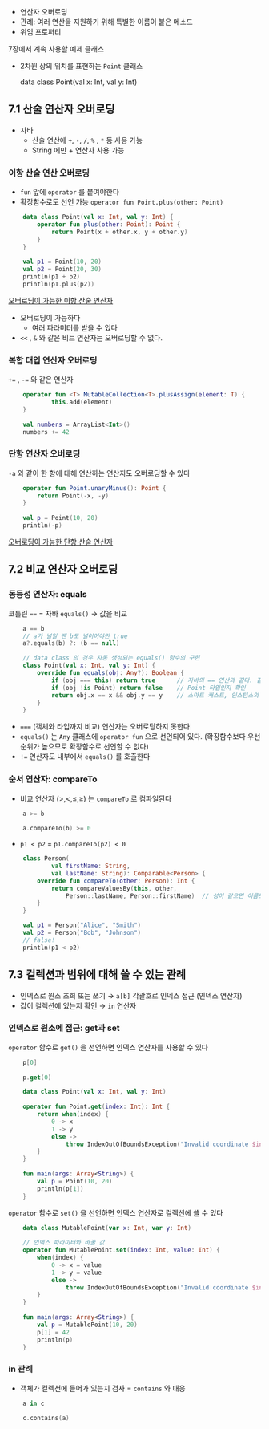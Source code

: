 - 연산자 오버로딩
- 관례: 여러 연산을 지원하기 위해 특별한 이름이 붙은 메소드
- 위임 프로퍼티

7장에서 계속 사용할 예제 클래스

- 2차원 상의 위치를 표현하는 `Point` 클래스

    data class Point(val x: Int, val y: Int)

## 7.1 산술 연산자 오버로딩

- 자바
    - 산술 연산에 `+`, `-`, `/`, `%` , `*` 등 사용 가능
    - String 에만 + 연산자 사용 가능

### 이항 산술 연산 오버로딩

- `fun` 앞에 `operator` 를 붙여야한다
- 확장함수로도 선언 가능 `operator fun Point.plus(other: Point)`
```kotlin
    data class Point(val x: Int, val y: Int) {
    	operator fun plus(other: Point): Point {
    		return Point(x + other.x, y + other.y)
    	}
    }
    
    val p1 = Point(10, 20)
    val p2 = Point(20, 30)
    println(p1 + p2)
    println(p1.plus(p2))
```
[오버로딩이 가능한 이항 산술 연산자](https://www.notion.so/d4d122fffe4242d9b2d6f82de909eea6)

- 오버로딩이 가능하다
    - 여러 파라미터를 받을 수 있다
- `<<` , `&` 와 같은 비트 연산자는 오버로딩할 수 없다.

### 복합 대입 연산자 오버로딩

`+=` , `-=` 와 같은 연산자
```kotlin
    operator fun <T> MutableCollection<T>.plusAssign(element: T) {
    		this.add(element)
    }
    
    val numbers = ArrayList<Int>()
    numbers += 42
```
### 단항 연산자 오버로딩

`-a` 와 같이 한 항에 대해 연산하는 연산자도 오버로딩할 수 있다
```kotlin
    operator fun Point.unaryMinus(): Point {
    	return Point(-x, -y)
    }
    
    val p = Point(10, 20)
    println(-p)
```

[오버로딩이 가능한 단항 산술 연산자](https://www.notion.so/971843ae975744428bfcb3fb811ae705)

## 7.2 비교 연산자 오버로딩

### 동등성 연산자: equals

코틀린 `==` = 자바 `equals()` → 값을 비교
```kotlin
    a == b
    // a가 널일 땐 b도 널이어야만 true
    a?.equals(b) ?: (b == null)

    // data class 의 경우 자동 생성되는 equals() 함수의 구현
    class Point(val x: Int, val y: Int) {
        override fun equals(obj: Any?): Boolean {
            if (obj === this) return true      // 자바의 == 연산과 같다. 같은 객체인지 확인
            if (obj !is Point) return false    // Point 타입인지 확인
            return obj.x == x && obj.y == y    // 스마트 캐스트, 인스턴스의 값비교
        }
    }
```
- `===` (객체와 타입까지 비교) 연산자는 오버로딩하지 못한다
- `equals()` 는 `Any` 클래스에 `operator fun` 으로 선언되어 있다. (확장함수보다 우선순위가 높으므로 확장함수로 선언할 수 없다)
- `!=` 연산자도 내부에서 `equals()` 를 호출한다

### 순서 연산자: compareTo

- 비교 연산자 (>,<,≤,≥) 는 `compareTo` 로 컴파일된다
```kotlin
    a >= b
    
    a.compareTo(b) >= 0
```
- `p1 < p2` = `p1.compareTo(p2) < 0`
```kotlin
    class Person(
            val firstName: String, 
            val lastName: String): Comparable<Person> {
        override fun compareTo(other: Person): Int {
            return compareValuesBy(this, other, 
                Person::lastName, Person::firstName)  // 성이 같으면 이름도 검사
        }
    }

    val p1 = Person("Alice", "Smith")
    val p2 = Person("Bob", "Johnson")
    // false!
    println(p1 < p2)
```

## 7.3 컬렉션과 범위에 대해 쓸 수 있는 관례

- 인덱스로 원소 조회 또는 쓰기 → `a[b]` 각괄호로 인덱스 접근 (인덱스 연산자)
- 값이 컬렉션에 있는지 확인 → `in` 연산자

### 인덱스로 원소에 접근: get과 set

`operator` 함수로 `get()` 을 선언하면 인덱스 연산자를 사용할 수 있다
```kotlin
    p[0]
    
    p.get(0)

    data class Point(val x: Int, val y: Int)
    
    operator fun Point.get(index: Int): Int {
        return when(index) {
            0 -> x
            1 -> y
            else ->
                throw IndexOutOfBoundsException("Invalid coordinate $index")
        }
    }
    
    fun main(args: Array<String>) {
        val p = Point(10, 20)
        println(p[1])
    }
```

`operator` 함수로 `set()` 을 선언하면 인덱스 연산자로 컬렉션에 쓸 수 있다
```kotlin
    data class MutablePoint(var x: Int, var y: Int)
    
    // 인덱스 파라미터와 바꿀 값
    operator fun MutablePoint.set(index: Int, value: Int) {
        when(index) {
            0 -> x = value
            1 -> y = value
            else ->
                throw IndexOutOfBoundsException("Invalid coordinate $index")
        }
    }
    
    fun main(args: Array<String>) {
        val p = MutablePoint(10, 20)
        p[1] = 42
        println(p)
    }
```

### in 관례

- 객체가 컬렉션에 들어가 있는지 검사 = `contains` 와 대응
```kotlin
    a in c
    
    c.contains(a)
```